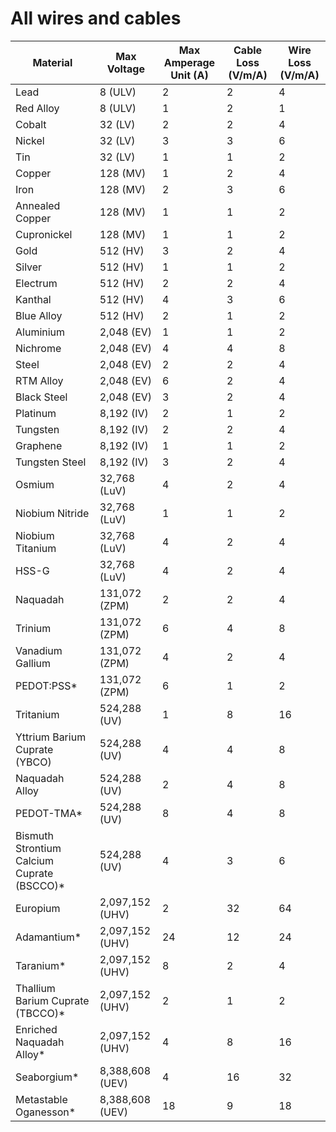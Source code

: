 # All wires and cables

| Material                                   | Max Voltage      | Max Amperage Unit (A) | Cable Loss (V/m/A) | Wire Loss (V/m/A) |
|--------------------------------------------|------------------|-----------------------|--------------------|-------------------|
| Lead                                       | 8 (ULV)          | 2                     | 2                  | 4                 |
| Red Alloy                                  | 8 (ULV)          | 1                     | 2                  | 1                 |
| Cobalt                                     | 32 (LV)          | 2                     | 2                  | 4                 | 
| Nickel                                     | 32 (LV)          | 3                     | 3                  | 6                 |
| Tin                                        | 32 (LV)          | 1                     | 1                  | 2                 |
| Copper                                     | 128 (MV)         | 1                     | 2                  | 4                 |
| Iron                                       | 128 (MV)         | 2                     | 3                  | 6                 |
| Annealed Copper                            | 128 (MV)         | 1                     | 1                  | 2                 |
| Cupronickel                                | 128 (MV)         | 1                     | 1                  | 2                 |
| Gold                                       | 512 (HV)         | 3                     | 2                  | 4                 |
| Silver                                     | 512 (HV)         | 1                     | 1                  | 2                 |
| Electrum                                   | 512 (HV)         | 2                     | 2                  | 4                 |
| Kanthal                                    | 512 (HV)         | 4                     | 3                  | 6                 |
| Blue Alloy                                 | 512 (HV)         | 2                     | 1                  | 2                 |
| Aluminium                                  | 2,048 (EV)       | 1                     | 1                  | 2                 |
| Nichrome                                   | 2,048 (EV)       | 4                     | 4                  | 8                 |
| Steel                                      | 2,048 (EV)       | 2                     | 2                  | 4                 |
| RTM Alloy                                  | 2,048 (EV)       | 6                     | 2                  | 4                 |
| Black Steel                                | 2,048 (EV)       | 3                     | 2                  | 4                 |
| Platinum                                   | 8,192 (IV)       | 2                     | 1                  | 2                 |
| Tungsten                                   | 8,192 (IV)       | 2                     | 2                  | 4                 |
| Graphene                                   | 8,192 (IV)       | 1                     | 1                  | 2                 |
| Tungsten Steel                             | 8,192 (IV)       | 3                     | 2                  | 4                 |
| Osmium                                     | 32,768 (LuV)     | 4                     | 2                  | 4                 |
| Niobium Nitride                            | 32,768 (LuV)     | 1                     | 1                  | 2                 |
| Niobium Titanium                           | 32,768 (LuV)     | 4                     | 2                  | 4                 |
| HSS-G                                      | 32,768 (LuV)     | 4                     | 2                  | 4                 |
| Naquadah                                   | 131,072 (ZPM)    | 2                     | 2                  | 4                 |
| Trinium                                    | 131,072 (ZPM)    | 6                     | 4                  | 8                 |
| Vanadium Gallium                           | 131,072 (ZPM)    | 4                     | 2                  | 4                 |
| PEDOT:PSS*                                 | 131,072 (ZPM)    | 6                     | 1                  | 2                 |
| Tritanium                                  | 524,288 (UV)     | 1                     | 8                  | 16                |
| Yttrium Barium Cuprate (YBCO)              | 524,288 (UV)     | 4                     | 4                  | 8                 |
| Naquadah Alloy                             | 524,288 (UV)     | 2                     | 4                  | 8                 |
| PEDOT-TMA*                                 | 524,288 (UV)     | 8                     | 4                  | 8                 |
| Bismuth Strontium Calcium Cuprate (BSCCO)* | 524,288 (UV)     | 4                     | 3                  | 6                 |
| Europium                                   | 2,097,152 (UHV)  | 2                     | 32                 | 64                |
| Adamantium*                                | 2,097,152 (UHV)  | 24                    | 12                 | 24                |
| Taranium*                                  | 2,097,152 (UHV)  | 8                     | 2                  | 4                 |
| Thallium Barium Cuprate (TBCCO)*           | 2,097,152 (UHV)  | 2                     | 1                  | 2                 |
| Enriched Naquadah Alloy*                   | 2,097,152 (UHV)  | 4                     | 8                  | 16                |
| Seaborgium*                                | 8,388,608 (UEV)  | 4                     | 16                 | 32                |
| Metastable Oganesson*                      | 8,388,608 (UEV)  | 18                    | 9                  | 18                |
